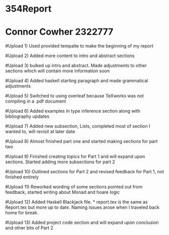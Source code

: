 # 354Report
# Connor Cowher 2322777


#Upload 1) Used provided tempalte to make the beginning of my report

#Upload 2) Added more content to intro and abstract sections

#Upload 3) bulked up intro and abstract. Made adjustments to other sections which will contain more information soon

#Upload 4) Added haskell starting paragraph and made grammatical adjustments

#Upload 5) Switched to using overleaf because TeXworks was not compiling in a .pdf document

#Upload 6) Added examples in type inference section along with bibliography updates

#Upload 7) Added new subsection, Lists, completed most of section I wanted to, will revisit at later date

#Upload 8) Almost finished part one and started making sections for part two

#Upload 9) Finished creating topics for Part 1 and will expand upon sections. Started adding more subsections for part 2

#Upload 10) Outlined sections for Part 2 and revised feedback for Part 1, not finished entirely

#Upload 11) Reworked wording of some sections pointed out from feedback, started writing about Monad and hoare logic

#Upload 12) Added Haskell Blackjack file. * report.tex is the same as Report.tex but more up to date. Naming issues arose when I traveled back home for break.

#Upload 13) Added project code section and will expand upon conclusion and other bits of Part 2
